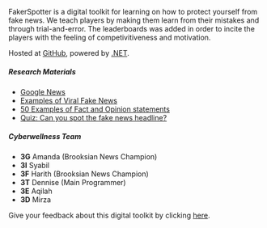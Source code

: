 ﻿FakerSpotter is a digital toolkit for learning on how to protect yourself from fake news. We teach players by making them learn from their mistakes and through trial-and-error. The leaderboards was added in order to incite the players with the feeling of competivitiveness and motivation.

Hosted at [GitHub](https://github.com/dentolos19/FakerSpotter), powered by [.NET](https://dotnet.microsoft.com).

##### Research Materials

* [Google News](https://news.google.com)
* [Examples of Viral Fake News](https://libguides.valenciacollege.edu/c.php?g=612299&p=4251645)
* [50 Examples of Fact and Opinion statements](https://www.englishbix.com/examples-of-fact-and-opinion-statement)
* [Quiz: Can you spot the fake news headline?](https://this.deakin.edu.au/society/quiz-can-you-spot-the-fake-news-headline)

##### Cyberwellness Team

* **3G** Amanda (Brooksian News Champion)
* **3I** Syabil
* **3F** Harith (Brooksian News Champion)
* **3T** Dennise (Main Programmer)
* **3E** Aqilah
* **3D** Mirza

Give your feedback about this digital toolkit by clicking [here](https://docs.google.com/forms/d/e/1FAIpQLSfFt_EQeDqJ2KfOlvpIujcnee6aGIzaIRujXpkY7Z3ZOGE5Yw/viewform?usp=sf_link).